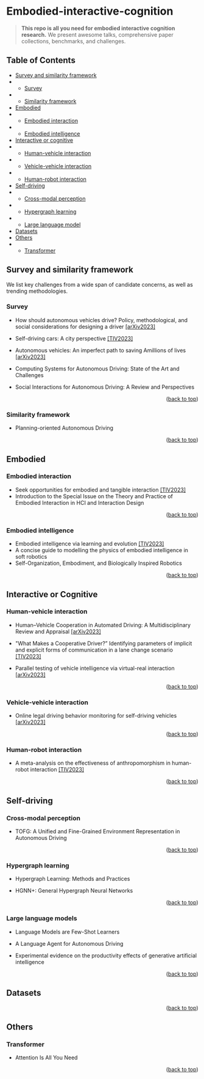 
<div id="top">

# Embodied-interactive-cognition

> **This repo is all you need for embodied interactive cognition research.** We present awesome talks, comprehensive paper collections, benchmarks, and challenges.

<!-- ![](https://img.shields.io/badge/Record-137-673ab7.svg)
![](https://img.shields.io/badge/License-MIT-lightgrey.svg) -->

## Table of Contents

- [Survey and similarity framework](#survey-and-similarity-framework)
- - [Survey](#survey)
- - [Similarity framework](#similarity-framework)
- [Embodied](#embodied)
- - [Embodied interaction](#embodied-interaction)
- - [Embodied intelligence](#embodied-intelligence)
- [Interactive or cognitive](#interactive-or-cognitive)
- - [Human-vehicle interaction](#human-vehicle-interaction)
- - [Vehicle-vehicle interaction](#vehicle-vehicle-interaction)
- - [Human-robot interaction](#human-robot-interaction)
- [Self-driving](#self-driving)
- - [Cross-modal perception](#cross-modal-perception)
- - [Hypergraph learning](#hypergraph-learning)
- - [Large language model](#large-language-model)
- [Datasets](#datasets)
- [Others](#others)
- - [Transformer](#transformer)

## Survey and similarity framework

We list key challenges from a wide span of candidate concerns, as well as trending methodologies.

### Survey
<!-- <details><summary>(Click for details)</summary> -->

- How should autonomous vehicles drive? Policy, methodological, and social considerations for designing a driver [[arXiv2023]](https://arxiv.org/abs/2306.16927)

- Self-driving cars: A city perspective [[TIV2023]](https://ieeexplore.ieee.org/abstract/document/10258330)

- Autonomous vehicles: An imperfect path to saving Amillions of lives [[arXiv2023]](https://arxiv.org/abs/2308.05731)

- Computing Systems for Autonomous Driving: State of the Art and Challenges
  
- Social Interactions for Autonomous Driving: A Review and Perspectives

<!-- </details> -->

<p align="right">(<a href="#top">back to top</a>)</p>

### Similarity framework

<!-- <details><summary>(Click for details)</summary> -->

- Planning-oriented Autonomous Driving

<!-- </details> -->

<p align="right">(<a href="#top">back to top</a>)</p>

## Embodied
  
### Embodied interaction

<!-- <details><summary>(Click for details)</summary> -->

- Seek opportunities for embodied and tangible interaction [[TIV2023]](https://ieeexplore.ieee.org/abstract/document/10258330)
- Introduction to the Special Issue on the Theory and Practice of Embodied Interaction in HCI and Interaction Design

<!-- </details> -->

<p align="right">(<a href="#top">back to top</a>)</p>

### Embodied intelligence

<!-- <details><summary>(Click for details)</summary> -->

- Embodied intelligence via learning and evolution [[TIV2023]](https://ieeexplore.ieee.org/abstract/document/10258330)
- A concise guide to modelling the physics of embodied intelligence in soft robotics
- Self-Organization, Embodiment, and Biologically Inspired Robotics

<!-- </details> -->

<p align="right">(<a href="#top">back to top</a>)</p>
  
## Interactive or Cognitive

### Human-vehicle interaction

<!-- <details><summary>(Click for details)</summary> -->

- Human–Vehicle Cooperation in Automated Driving: A Multidisciplinary Review and Appraisal [[arXiv2023]](https://arxiv.org/abs/2306.16927)

- "What Makes a Cooperative Driver?” Identifying parameters of implicit and explicit forms of communication in a lane change scenario [[TIV2023]](https://ieeexplore.ieee.org/abstract/document/10258330)

- Parallel testing of vehicle intelligence via virtual-real interaction [[arXiv2023]](https://arxiv.org/abs/2308.05731)

<!-- </details> -->

<p align="right">(<a href="#top">back to top</a>)</p>

### Vehicle-vehicle interaction

<!-- <details><summary>(Click for details)</summary> -->

- Online legal driving behavior monitoring for self-driving vehicles [[arXiv2023]](https://arxiv.org/abs/2306.16927)

<!-- </details> -->

<p align="right">(<a href="#top">back to top</a>)</p>

### Human-robot interaction

<!-- <details><summary>(Click for details)</summary> -->

- A meta-analysis on the effectiveness of anthropomorphism in human-robot interaction [[TIV2023]](https://ieeexplore.ieee.org/abstract/document/10258330)

<!-- </details> -->

<p align="right">(<a href="#top">back to top</a>)</p>

## Self-driving

### Cross-modal perception

<!-- <details><summary>(Click for details)</summary> -->

- TOFG: A Unified and Fine-Grained Environment Representation in Autonomous Driving

<!-- </details> -->

<p align="right">(<a href="#top">back to top</a>)</p>

### Hypergraph learning

<!-- <details><summary>(Click for details)</summary> -->

- Hypergraph Learning: Methods and Practices

- HGNN+: General Hypergraph Neural Networks

<!-- </details> -->

<p align="right">(<a href="#top">back to top</a>)</p>

### Large language models

<!-- <details><summary>(Click for details)</summary> -->

- Language Models are Few-Shot Learners

- A Language Agent for Autonomous Driving

- Experimental evidence on the productivity effects of generative artificial intelligence

<!-- </details> -->

<p align="right">(<a href="#top">back to top</a>)</p>

## Datasets


<p align="right">(<a href="#top">back to top</a>)</p>

## Others

### Transformer

<!-- <details><summary>(Click for details)</summary> -->

- Attention Is All You Need

<!-- </details> -->

<p align="right">(<a href="#top">back to top</a>)</p>

